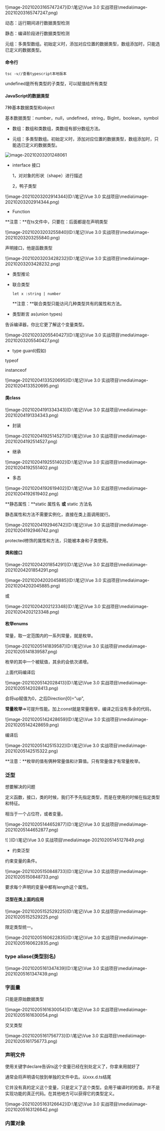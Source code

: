  

![image-20210203165747247](D:\笔记\Vue 3.0 实战项目\media\image-20210203165747247.png)

动态：运行期间进行数据类型检测

静态：编译阶段进行数据类型检测

 

元组：多类型数组。初始定义时，添加对应位置的数据类型，数组添加时，只能选已定义的数据类型。

#### 命令行

```
tsc -v//查看typescript本地版本
```

undefined是所有类型的子类型，可以赋值给所有类型

#### JavaScript的数据类型

7种基本数据类型和object

基本数据类型：number，null，undefined，string，BigInt，boolean，symbol

- 数组：数组和类数组，类数组有部分数组方法。

- 元组：多类型数组。初始定义时，添加对应位置的数据类型，数组添加时，只能选已定义的数据类型。

![image-20210203201248061](.\media\image-20210203201248061.png)

- interface 接口 

  1，对对象的形状（shape）进行描述

  2，鸭子类型 

![image-20210203202914344](D:\笔记\Vue 3.0 实战项目\media\image-20210203202914344.png) 

- Function

**注意：**在ts文件中，只要在：后面都是在声明类型

![image-20210203203255840](D:\笔记\Vue 3.0 实战项目\media\image-20210203203255840.png)

声明接口，他是函数类型

![image-20210203203428232](D:\笔记\Vue 3.0 实战项目\media\image-20210203203428232.png)

- 类型推论

- 联合类型

  ```
  let x :string | number
  ```

  **注意：**联合类型只能访问几种类型共有的属性和方法。

- 类型断言 as(union types)

告诉编译器，你比它更了解这个变量类型。

![image-20210203205540427](D:\笔记\Vue 3.0 实战项目\media\image-20210203205540427.png)

- type guard(假如)

typeof

instanceof

![image-20210204133520695](D:\笔记\Vue 3.0 实战项目\media\image-20210204133520695.png)

#### 类class

![image-20210204191334343](D:\笔记\Vue 3.0 实战项目\media\image-20210204191334343.png)

- 封装

![image-20210204192514527](D:\笔记\Vue 3.0 实战项目\media\image-20210204192514527.png)

- 继承

![image-20210204192551402](D:\笔记\Vue 3.0 实战项目\media\image-20210204192551402.png)

- 多态

![image-20210204192619402](D:\笔记\Vue 3.0 实战项目\media\image-20210204192619402.png)

**静态属性：**static 属性名   **或**  static 方法名

静态属性和方法不需要实例化，直接在类上面调用就行。

![image-20210204192946742](D:\笔记\Vue 3.0 实战项目\media\image-20210204192946742.png)

 protected修饰的属性和方法，只能被本身和子类使用。



#### 类和接口

![image-20210204201854291](D:\笔记\Vue 3.0 实战项目\media\image-20210204201854291.png)

 

![image-20210204202045885](D:\笔记\Vue 3.0 实战项目\media\image-20210204202045885.png)

或

![image-20210204202123348](D:\笔记\Vue 3.0 实战项目\media\image-20210204202123348.png)

#### 枚举enums

常量，取一定范围内的一系列常量，就是枚举。 

![image-20210205141839587](D:\笔记\Vue 3.0 实战项目\media\image-20210205141839587.png)

枚举的其中一个被赋值，其余的会依次递增。

上面代码编译后

![image-20210205142028413](D:\笔记\Vue 3.0 实战项目\media\image-20210205142028413.png)

会将up赋值为0，之后Direction[0]="up",

**常量枚举**=>可提升性能。加上const就是常量枚举，编译之后没有多余的代码，

![image-20210205142428659](D:\笔记\Vue 3.0 实战项目\media\image-20210205142428659.png)

编译后

![image-20210205142515322](D:\笔记\Vue 3.0 实战项目\media\image-20210205142515322.png)

**注意：**枚举的值有俩种常量值和计算值。只有常量值才有常量枚举。

### 泛型

想要解决的问题

定义函数，接口，类的时候，我们不予先指定类型，而是在使用的时候在指定类型和特征。 

 相当于一个占位符，或者变量。

![image-20210205144652877](D:\笔记\Vue 3.0 实战项目\media\image-20210205144652877.png)

![ ](D:\笔记\Vue 3.0 实战项目\media\image-20210205145127849.png)

- 约束泛型

约束变量的条件。

![image-20210205150848733](D:\笔记\Vue 3.0 实战项目\media\image-20210205150848733.png)

要求每个声明的变量中都有length这个属性。 

#### 泛型在类上面的应用

![image-20210205152529225](D:\笔记\Vue 3.0 实战项目\media\image-20210205152529225.png)

限定类型统一。

![image-20210205160622835](D:\笔记\Vue 3.0 实战项目\media\image-20210205160622835.png)

### type aliase(类型别名)

![image-20210205161347439](D:\笔记\Vue 3.0 实战项目\media\image-20210205161347439.png)

### 字面量

只能是原始数据类型

![image-20210205161630054](D:\笔记\Vue 3.0 实战项目\media\image-20210205161630054.png)

交叉类型

![image-20210205161756773](D:\笔记\Vue 3.0 实战项目\media\image-20210205161756773.png)

### 声明文件

使用关键字declare告诉ts这个变量已经在别处定义了，你拿来用就好了

通常会将声明语句放到单独的文件中去。以xxx.d.ts结尾

它并没有真的定义这个变量，只是定义了这个类型。会用于编译时的检查。并不是实现功能的真正代码。在其他地方可以获得它的类型定义。

![image-20210205163126642](D:\笔记\Vue 3.0 实战项目\media\image-20210205163126642.png)

### 内置对象

